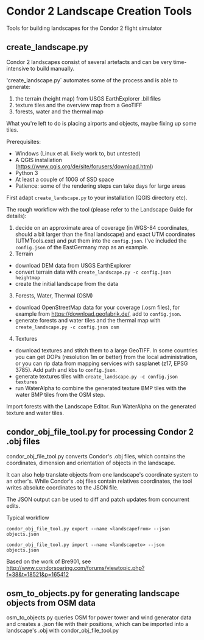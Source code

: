 # Condor 2 Landscape Creation Tools
Tools for building landscapes for the Condor 2 flight simulator

## create_landscape.py
 
Condor 2 landscapes consist of several artefacts and can be very time-intensive
to build manually. 
 
'create_landscape.py` automates some of the process and is able to generate:
1. the terrain (height map) from USGS EarthExplorer .bil files
2. texture tiles and the overview map from a GeoTIFF
3. forests, water and the thermal map 

What you're left to do is placing airports and objects, maybe fixing up some
tiles.

Prerequisites:
* Windows (Linux et al. likely work to, but untested)
* A QGIS installation (https://www.qgis.org/de/site/forusers/download.html)
* Python 3
* At least a couple of 100G of SSD space
* Patience: some of the rendering steps can take days for large areas

First adapt `create_landscape.py` to your installation (QGIS directory etc).

The rough workflow with the tool (please refer to the Landscape Guide for 
details):
1. decide on an approximate area of coverage (in WGS-84 coordinates, 
   should a bit larger than the final landscape) and exact UTM coordinates
   (UTMTools.exe) and put them into the `config.json`. I've included the
   `config.json` of the EastGermany map as an example.
2. Terrain 
  - download DEM data from USGS EarthExplorer
  - convert terrain data with `create_landscape.py -c config.json heightmap`
  - create the initial landscape from the data
3. Forests, Water, Thermal (OSM)
  - download OpenStreetMap data for your coverage (.osm files), for example
    from https://download.geofabrik.de/, add to `config.json`.
  - generate forests and water tiles and the thermal map with
    `create_landscape.py -c config.json osm`
4. Textures
  - download textures and stitch them to a large GeoTIFF. In some countries 
    you can get DOPs (resolution 1m or better) from the local administration,
    or you can rip data from mapping services with sasplanet (z17, EPSG 3785). 
    Add path and kbs to `config.json`.
  - generate textures tiles with `create_landscape.py -c config.json textures`
  - run WaterAlpha to combine the generated texture BMP tiles with the water
    BMP tiles from the OSM step.

Import forests with the Landscape Editor. Run WaterAlpha on the generated 
texture and water tiles.

## condor_obj_file_tool.py for processing Condor 2 .obj files
condor_obj_file_tool.py converts Condor's .obj files, which contains the
coordinates, dimension and orientation of objects in the landscape. 

It can also help translate objects from one landscape's coordinate system to 
an other's. While Condor's .obj files contain relatives coordinates, the tool
writes absolute coordinates to the JSON file.

The JSON output can be used to diff and patch updates from concurrent edits.

Typical workflow

`condor_obj_file_tool.py export --name <landscapefrom> --json objects.json`

`condor_obj_file_tool.py import --name <landscapeto> --json objects.json`
 
Based on the work of Bre901, see http://www.condorsoaring.com/forums/viewtopic.php?f=38&t=18521&p=165412

## osm_to_objects.py for generating landscape objects from OSM data
osm_to_objects.py queries OSM for power tower and wind generator data and
creates a .json file with their positions, which can be imported into a 
landscape's .obj with condor_obj_file_tool.py
